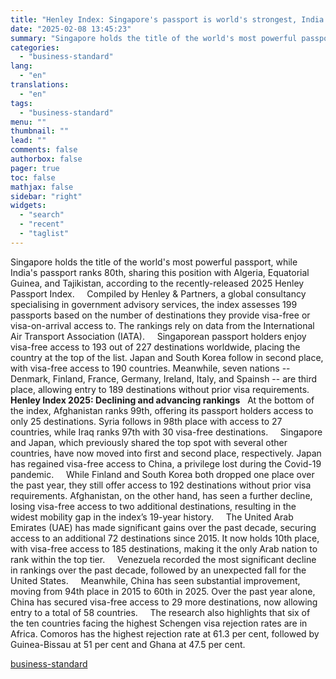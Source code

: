 ```yaml
---
title: "Henley Index: Singapore's passport is world's strongest, India at 80th spot"
date: "2025-02-08 13:45:23"
summary: "Singapore holds the title of the world's most powerful passport, while India's passport ranks 80th, sharing this position with Algeria, Equatorial Guinea, and Tajikistan, according to the recently-released 2025 Henley Passport Index. Compiled by Henley &amp; Partners, a global consultancy specialising in government advisory services, the index assesses 199 passports..."
categories:
  - "business-standard"
lang:
  - "en"
translations:
  - "en"
tags:
  - "business-standard"
menu: ""
thumbnail: ""
lead: ""
comments: false
authorbox: false
pager: true
toc: false
mathjax: false
sidebar: "right"
widgets:
  - "search"
  - "recent"
  - "taglist"
---
```


Singapore holds the title of the world's most powerful passport, while India's passport ranks 80th, sharing this position with Algeria, Equatorial Guinea, and Tajikistan, according to the recently-released 2025 Henley Passport Index.  
 
Compiled by Henley & Partners, a global consultancy specialising in government advisory services, the index assesses 199 passports based on the number of destinations they provide visa-free or visa-on-arrival access to. The rankings rely on data from the International Air Transport Association (IATA).  
 
Singaporean passport holders enjoy visa-free access to 193 out of 227 destinations worldwide, placing the country at the top of the list. Japan and South Korea follow in second place, with visa-free access to 190 countries. Meanwhile, seven nations -- Denmark, Finland, France, Germany, Ireland, Italy, and Spainsh -- are third place, allowing entry to 189 destinations without prior visa requirements.   
 
**Henley Index 2025: Declining and advancing rankings**
 
At the bottom of the index, Afghanistan ranks 99th, offering its passport holders access to only 25 destinations. Syria follows in 98th place with access to 27 countries, while Iraq ranks 97th with 30 visa-free destinations.  
 
Singapore and Japan, which previously shared the top spot with several other countries, have now moved into first and second place, respectively. Japan has regained visa-free access to China, a privilege lost during the Covid-19 pandemic.  
 
While Finland and South Korea both dropped one place over the past year, they still offer access to 192 destinations without prior visa requirements. Afghanistan, on the other hand, has seen a further decline, losing visa-free access to two additional destinations, resulting in the widest mobility gap in the index’s 19-year history.  
 
The United Arab Emirates (UAE) has made significant gains over the past decade, securing access to an additional 72 destinations since 2015. It now holds 10th place, with visa-free access to 185 destinations, making it the only Arab nation to rank within the top tier.  
 
Venezuela recorded the most significant decline in rankings over the past decade, followed by an unexpected fall for the United States.  
 
Meanwhile, China has seen substantial improvement, moving from 94th place in 2015 to 60th in 2025. Over the past year alone, China has secured visa-free access to 29 more destinations, now allowing entry to a total of 58 countries.  
 
The research also highlights that six of the ten countries facing the highest Schengen visa rejection rates are in Africa. Comoros has the highest rejection rate at 61.3 per cent, followed by Guinea-Bissau at 51 per cent and Ghana at 47.5 per cent.

[business-standard](https://www.business-standard.com/external-affairs-defence-security/news/world-strongest-passport-singapore-india-china-japan-us-hanley-index-2025-125020800367_1.html)
